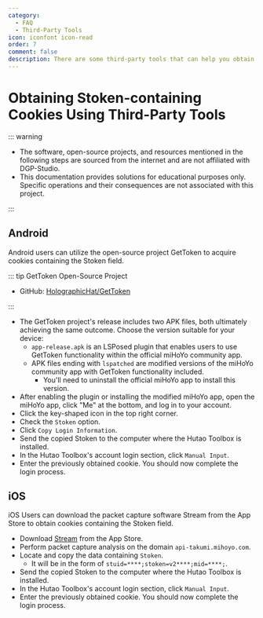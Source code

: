 ```yaml
---
category:
  - FAQ
  - Third-Party Tools
icon: iconfont icon-read
order: 7
comment: false
description: There are some third-party tools that can help you obtain the cookie from the miHoYo community with the Stoken field value and use it for Snap Hutao.
---
```


# Obtaining Stoken-containing Cookies Using Third-Party Tools

::: warning

- The software, open-source projects, and resources mentioned in the following steps are sourced from the internet and are not affiliated with DGP-Studio.
- This documentation provides solutions for educational purposes only. Specific operations and their consequences are not associated with this project.

:::

## Android

Android users can utilize the open-source project GetToken to acquire cookies containing the Stoken field.

::: tip GetToken Open-Source Project

- GitHub: [HolographicHat/GetToken](https://github.com/HolographicHat/GetToken)

:::

- The GetToken project's release includes two APK files, both ultimately achieving the same outcome. Choose the version suitable for your device:
  - `app-release.apk` is an LSPosed plugin that enables users to use GetToken functionality within the official miHoYo community app.
  - APK files ending with `lspatched` are modified versions of the miHoYo community app with GetToken functionality included.
    - You'll need to uninstall the official miHoYo app to install this version.
- After enabling the plugin or installing the modified miHoYo app, open the miHoYo app, click "Me" at the bottom, and log in to your account.
- Click the key-shaped icon in the top right corner.
- Check the `Stoken` option.
- Click `Copy Login Information`.
- Send the copied Stoken to the computer where the Hutao Toolbox is installed.
- In the Hutao Toolbox's account login section, click `Manual Input`.
- Enter the previously obtained cookie. You should now complete the login process.

## iOS

iOS Users can download the packet capture software Stream from the App Store to obtain cookies containing the Stoken field.

- Download [Stream](https://apps.apple.com/cn/app/stream/id1312141691) from the App Store.
- Perform packet capture analysis on the domain `api-takumi.mihoyo.com`.
- Locate and copy the data containing `Stoken`.
  - It will be in the form of `stuid=****;stoken=v2****;mid=****;`.
- Send the copied Stoken to the computer where the Hutao Toolbox is installed.
- In the Hutao Toolbox's account login section, click `Manual Input`.
- Enter the previously obtained cookie. You should now complete the login process.
